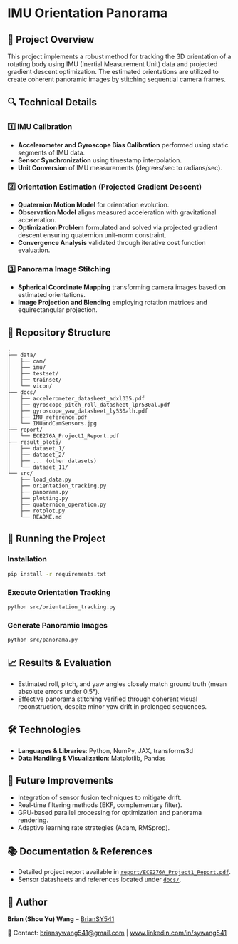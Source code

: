# IMU Orientation Panorama

## 📌 Project Overview
This project implements a robust method for tracking the 3D orientation of a rotating body using IMU (Inertial Measurement Unit) data and projected gradient descent optimization. The estimated orientations are utilized to create coherent panoramic images by stitching sequential camera frames.

## 🔍 Technical Details

### 1️⃣ IMU Calibration
- **Accelerometer and Gyroscope Bias Calibration** performed using static segments of IMU data.
- **Sensor Synchronization** using timestamp interpolation.
- **Unit Conversion** of IMU measurements (degrees/sec to radians/sec).

### 2️⃣ Orientation Estimation (Projected Gradient Descent)
- **Quaternion Motion Model** for orientation evolution.
- **Observation Model** aligns measured acceleration with gravitational acceleration.
- **Optimization Problem** formulated and solved via projected gradient descent ensuring quaternion unit-norm constraint.
- **Convergence Analysis** validated through iterative cost function evaluation.

### 3️⃣ Panorama Image Stitching
- **Spherical Coordinate Mapping** transforming camera images based on estimated orientations.
- **Image Projection and Blending** employing rotation matrices and equirectangular projection.

## 📂 Repository Structure
```
.
├── data/
│   ├── cam/
│   ├── imu/
│   ├── testset/
│   ├── trainset/
│   └── vicon/
├── docs/
│   ├── accelerometer_datasheet_adxl335.pdf
│   ├── gyroscope_pitch_roll_datasheet_lpr530al.pdf
│   ├── gyroscope_yaw_datasheet_ly530alh.pdf
│   ├── IMU_reference.pdf
│   └── IMUandCamSensors.jpg
├── report/
│   └── ECE276A_Project1_Report.pdf
├── result_plots/
│   ├── dataset_1/
│   ├── dataset_2/
│   ├── ... (other datasets)
│   └── dataset_11/
└── src/
    ├── load_data.py
    ├── orientation_tracking.py
    ├── panorama.py
    ├── plotting.py
    ├── quaternion_operation.py
    ├── rotplot.py
    └── README.md
```

## 🚀 Running the Project
### Installation
```bash
pip install -r requirements.txt
```

### Execute Orientation Tracking
```bash
python src/orientation_tracking.py
```

### Generate Panoramic Images
```bash
python src/panorama.py
```

## 📈 Results & Evaluation
- Estimated roll, pitch, and yaw angles closely match ground truth (mean absolute errors under 0.5°).
- Effective panorama stitching verified through coherent visual reconstruction, despite minor yaw drift in prolonged sequences.

## 🛠️ Technologies
- **Languages & Libraries**: Python, NumPy, JAX, transforms3d
- **Data Handling & Visualization**: Matplotlib, Pandas

## 🎯 Future Improvements
- Integration of sensor fusion techniques to mitigate drift.
- Real-time filtering methods (EKF, complementary filter).
- GPU-based parallel processing for optimization and panorama rendering.
- Adaptive learning rate strategies (Adam, RMSprop).

## 📚 Documentation & References
- Detailed project report available in [`report/ECE276A_Project1_Report.pdf`](report/ECE276A_Project1_Report.pdf).
- Sensor datasheets and references located under [`docs/`](docs/).

## 👤 Author
**Brian (Shou Yu) Wang** – [BrianSY541](https://github.com/BrianSY541)

📧 Contact: briansywang541@gmail.com | www.linkedin.com/in/sywang541
